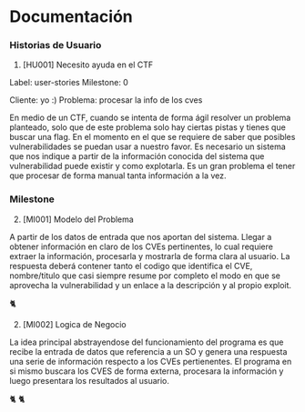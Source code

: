 # Documentación


### Historias de Usuario

1. [HU001] Necesito ayuda en el CTF

Label: user-stories
Milestone: 0

Cliente: yo :)
Problema: procesar la info de los cves

En medio de un CTF, cuando se intenta de forma ágil resolver un problema planteado, solo que de este problema solo hay ciertas pistas y tienes que buscar una flag. En el momento en el que se requiere de saber que posibles vulnerabilidades se puedan usar a nuestro favor. Es necesario un sistema que nos indique a partir de la información conocida del sistema que vulnerabilidad puede existir y como explotarla. Es un gran problema el tener que procesar de forma manual tanta información a la vez.

### Milestone

2. [MI001] Modelo del Problema

A partir de los datos de entrada que nos aportan del sistema. Llegar a obtener información en claro de los CVEs pertinentes, lo cual requiere extraer la información, procesarla y mostrarla de forma clara al usuario.
La respuesta deberá contener tanto el codigo que identifica el CVE, nombre/titulo que casi siempre resume por completo el modo en que se aprovecha la vulnerabilidad y un enlace a la descripción y al propio exploit. 

:cat2: 

2. [MI002] Logica de Negocio

La idea principal abstrayendose del funcionamiento del programa es que recibe la entrada de datos que referencia a un SO y genera una respuesta una serie de información respecto a los CVEs pertienentes.
El programa en si mismo buscara los CVES de forma externa, procesara la información y luego presentara los resultados al usuario.

:cat2: :cat2: 



